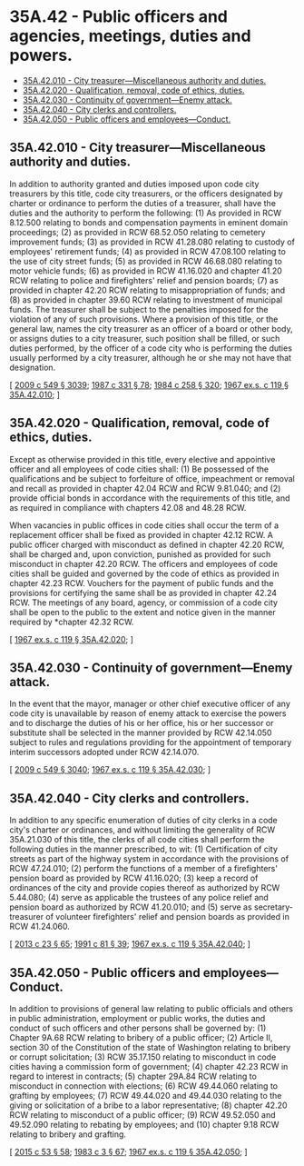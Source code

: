 # 35A.42 - Public officers and agencies, meetings, duties and powers.
* [35A.42.010 - City treasurer—Miscellaneous authority and duties.](#35a42010---city-treasurermiscellaneous-authority-and-duties)
* [35A.42.020 - Qualification, removal, code of ethics, duties.](#35a42020---qualification-removal-code-of-ethics-duties)
* [35A.42.030 - Continuity of government—Enemy attack.](#35a42030---continuity-of-governmentenemy-attack)
* [35A.42.040 - City clerks and controllers.](#35a42040---city-clerks-and-controllers)
* [35A.42.050 - Public officers and employees—Conduct.](#35a42050---public-officers-and-employeesconduct)
## 35A.42.010 - City treasurer—Miscellaneous authority and duties.
In addition to authority granted and duties imposed upon code city treasurers by this title, code city treasurers, or the officers designated by charter or ordinance to perform the duties of a treasurer, shall have the duties and the authority to perform the following: (1) As provided in RCW 8.12.500 relating to bonds and compensation payments in eminent domain proceedings; (2) as provided in RCW 68.52.050 relating to cemetery improvement funds; (3) as provided in RCW 41.28.080 relating to custody of employees' retirement funds; (4) as provided in RCW 47.08.100 relating to the use of city street funds; (5) as provided in RCW 46.68.080 relating to motor vehicle funds; (6) as provided in RCW 41.16.020 and chapter 41.20 RCW relating to police and firefighters' relief and pension boards; (7) as provided in chapter 42.20 RCW relating to misappropriation of funds; and (8) as provided in chapter 39.60 RCW relating to investment of municipal funds. The treasurer shall be subject to the penalties imposed for the violation of any of such provisions. Where a provision of this title, or the general law, names the city treasurer as an officer of a board or other body, or assigns duties to a city treasurer, such position shall be filled, or such duties performed, by the officer of a code city who is performing the duties usually performed by a city treasurer, although he or she may not have that designation.

\[ [2009 c 549 § 3039](https://lawfilesext.leg.wa.gov/biennium/2009-10/Pdf/Bills/Session%20Laws/Senate/5038.SL.pdf?cite=2009%20c%20549%20§%203039); [1987 c 331 § 78](https://leg.wa.gov/CodeReviser/documents/sessionlaw/1987c331.pdf?cite=1987%20c%20331%20§%2078); [1984 c 258 § 320](https://leg.wa.gov/CodeReviser/documents/sessionlaw/1984c258.pdf?cite=1984%20c%20258%20§%20320); [1967 ex.s. c 119 § 35A.42.010](https://leg.wa.gov/CodeReviser/documents/sessionlaw/1967ex1c119.pdf?cite=1967%20ex.s.%20c%20119%20§%2035A.42.010); \]

## 35A.42.020 - Qualification, removal, code of ethics, duties.
Except as otherwise provided in this title, every elective and appointive officer and all employees of code cities shall: (1) Be possessed of the qualifications and be subject to forfeiture of office, impeachment or removal and recall as provided in chapter 42.04 RCW and RCW 9.81.040; and (2) provide official bonds in accordance with the requirements of this title, and as required in compliance with chapters 42.08 and 48.28 RCW.

When vacancies in public offices in code cities shall occur the term of a replacement officer shall be fixed as provided in chapter 42.12 RCW. A public officer charged with misconduct as defined in chapter 42.20 RCW, shall be charged and, upon conviction, punished as provided for such misconduct in chapter 42.20 RCW. The officers and employees of code cities shall be guided and governed by the code of ethics as provided in chapter 42.23 RCW. Vouchers for the payment of public funds and the provisions for certifying the same shall be as provided in chapter 42.24 RCW. The meetings of any board, agency, or commission of a code city shall be open to the public to the extent and notice given in the manner required by *chapter 42.32 RCW.

\[ [1967 ex.s. c 119 § 35A.42.020](https://leg.wa.gov/CodeReviser/documents/sessionlaw/1967ex1c119.pdf?cite=1967%20ex.s.%20c%20119%20§%2035A.42.020); \]

## 35A.42.030 - Continuity of government—Enemy attack.
In the event that the mayor, manager or other chief executive officer of any code city is unavailable by reason of enemy attack to exercise the powers and to discharge the duties of his or her office, his or her successor or substitute shall be selected in the manner provided by RCW 42.14.050 subject to rules and regulations providing for the appointment of temporary interim successors adopted under RCW 42.14.070.

\[ [2009 c 549 § 3040](https://lawfilesext.leg.wa.gov/biennium/2009-10/Pdf/Bills/Session%20Laws/Senate/5038.SL.pdf?cite=2009%20c%20549%20§%203040); [1967 ex.s. c 119 § 35A.42.030](https://leg.wa.gov/CodeReviser/documents/sessionlaw/1967ex1c119.pdf?cite=1967%20ex.s.%20c%20119%20§%2035A.42.030); \]

## 35A.42.040 - City clerks and controllers.
In addition to any specific enumeration of duties of city clerks in a code city's charter or ordinances, and without limiting the generality of RCW 35A.21.030 of this title, the clerks of all code cities shall perform the following duties in the manner prescribed, to wit: (1) Certification of city streets as part of the highway system in accordance with the provisions of RCW 47.24.010; (2) perform the functions of a member of a firefighters' pension board as provided by RCW 41.16.020; (3) keep a record of ordinances of the city and provide copies thereof as authorized by RCW 5.44.080; (4) serve as applicable the trustees of any police relief and pension board as authorized by RCW 41.20.010; and (5) serve as secretary-treasurer of volunteer firefighters' relief and pension boards as provided in RCW 41.24.060.

\[ [2013 c 23 § 65](https://lawfilesext.leg.wa.gov/biennium/2013-14/Pdf/Bills/Session%20Laws/Senate/5077-S.SL.pdf?cite=2013%20c%2023%20§%2065); [1991 c 81 § 39](https://lawfilesext.leg.wa.gov/biennium/1991-92/Pdf/Bills/Session%20Laws/House/1072.SL.pdf?cite=1991%20c%2081%20§%2039); [1967 ex.s. c 119 § 35A.42.040](https://leg.wa.gov/CodeReviser/documents/sessionlaw/1967ex1c119.pdf?cite=1967%20ex.s.%20c%20119%20§%2035A.42.040); \]

## 35A.42.050 - Public officers and employees—Conduct.
In addition to provisions of general law relating to public officials and others in public administration, employment or public works, the duties and conduct of such officers and other persons shall be governed by: (1) Chapter 9A.68 RCW relating to bribery of a public officer; (2) Article II, section 30 of the Constitution of the state of Washington relating to bribery or corrupt solicitation; (3) RCW 35.17.150 relating to misconduct in code cities having a commission form of government; (4) chapter 42.23 RCW in regard to interest in contracts; (5) chapter 29A.84 RCW relating to misconduct in connection with elections; (6) RCW 49.44.060 relating to grafting by employees; (7) RCW 49.44.020 and 49.44.030 relating to the giving or solicitation of a bribe to a labor representative; (8) chapter 42.20 RCW relating to misconduct of a public officer; (9) RCW 49.52.050 and 49.52.090 relating to rebating by employees; and (10) chapter 9.18 RCW relating to bribery and grafting.

\[ [2015 c 53 § 58](https://lawfilesext.leg.wa.gov/biennium/2015-16/Pdf/Bills/Session%20Laws/House/1806-S.SL.pdf?cite=2015%20c%2053%20§%2058); [1983 c 3 § 67](https://leg.wa.gov/CodeReviser/documents/sessionlaw/1983c3.pdf?cite=1983%20c%203%20§%2067); [1967 ex.s. c 119 § 35A.42.050](https://leg.wa.gov/CodeReviser/documents/sessionlaw/1967ex1c119.pdf?cite=1967%20ex.s.%20c%20119%20§%2035A.42.050); \]

